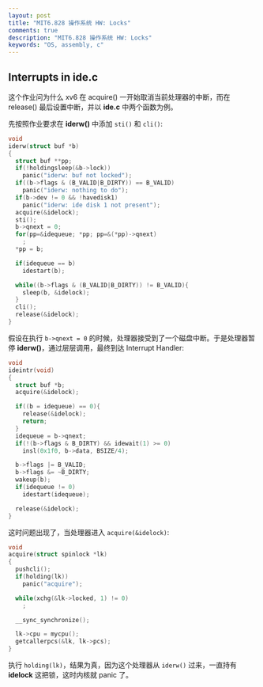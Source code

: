 ```yaml
---
layout: post
title: "MIT6.828 操作系统 HW: Locks"
comments: true
description: "MIT6.828 操作系统 HW: Locks"
keywords: "OS, assembly, c"
---
```



## Interrupts in ide.c

这个作业问为什么 xv6 在 acquire() 一开始取消当前处理器的中断，而在 release() 最后设置中断，并以 **ide.c** 中两个函数为例。

先按照作业要求在 **iderw()** 中添加 `sti()` 和 `cli()`:

```c
void
iderw(struct buf *b)
{
  struct buf **pp;
  if(!holdingsleep(&b->lock))
    panic("iderw: buf not locked");
  if((b->flags & (B_VALID|B_DIRTY)) == B_VALID)
    panic("iderw: nothing to do");
  if(b->dev != 0 && !havedisk1)
    panic("iderw: ide disk 1 not present");
  acquire(&idelock);
  sti();
  b->qnext = 0;
  for(pp=&idequeue; *pp; pp=&(*pp)->qnext)
    ;
  *pp = b;

  if(idequeue == b)
    idestart(b);

  while((b->flags & (B_VALID|B_DIRTY)) != B_VALID){
    sleep(b, &idelock);
  }
  cli();
  release(&idelock);
}
```

假设在执行 `b->qnext = 0` 的时候，处理器接受到了一个磁盘中断。于是处理器暂停 **iderw()**，通过层层调用，最终到达 Interrupt Handler:

```c
void
ideintr(void)
{
  struct buf *b;
  acquire(&idelock);

  if((b = idequeue) == 0){
    release(&idelock);
    return;
  }
  idequeue = b->qnext;
  if(!(b->flags & B_DIRTY) && idewait(1) >= 0)
    insl(0x1f0, b->data, BSIZE/4);

  b->flags |= B_VALID;
  b->flags &= ~B_DIRTY;
  wakeup(b);
  if(idequeue != 0)
    idestart(idequeue);

  release(&idelock);
}
```

这时问题出现了，当处理器进入 `acquire(&idelock)`:

```c
void
acquire(struct spinlock *lk)
{
  pushcli();
  if(holding(lk))
    panic("acquire");

  while(xchg(&lk->locked, 1) != 0)
    ;

  __sync_synchronize();

  lk->cpu = mycpu();
  getcallerpcs(&lk, lk->pcs);
}
```

执行 `holding(lk)`，结果为真，因为这个处理器从 `iderw()` 过来，一直持有 **idelock** 这把锁，这时内核就 panic 了。
